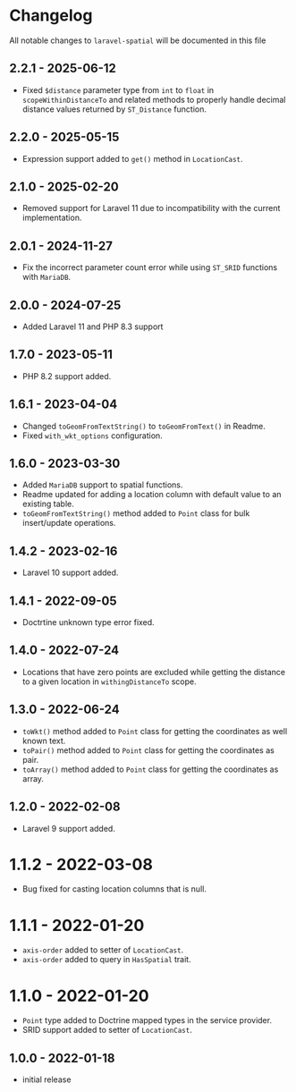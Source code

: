 # Changelog

All notable changes to `laravel-spatial` will be documented in this file

## 2.2.1 - 2025-06-12
- Fixed `$distance` parameter type from `int` to `float` in `scopeWithinDistanceTo` and related methods to properly handle decimal distance values returned by `ST_Distance` function.

## 2.2.0 - 2025-05-15
- Expression support added to `get()` method in `LocationCast`.

## 2.1.0 - 2025-02-20
- Removed support for Laravel 11 due to incompatibility with the current implementation.

## 2.0.1 - 2024-11-27
- Fix the incorrect parameter count error while using `ST_SRID` functions with `MariaDB`.

## 2.0.0 - 2024-07-25
- Added Laravel 11 and PHP 8.3 support

## 1.7.0 - 2023-05-11
- PHP 8.2 support added.

## 1.6.1 - 2023-04-04
- Changed `toGeomFromTextString()` to `toGeomFromText()` in Readme.
- Fixed `with_wkt_options` configuration.

## 1.6.0 - 2023-03-30
- Added `MariaDB` support to spatial functions.
- Readme updated for adding a location column with default value to an existing table.
- `toGeomFromTextString()` method added to `Point` class for bulk insert/update operations.

## 1.4.2 - 2023-02-16
- Laravel 10 support added.

## 1.4.1 - 2022-09-05
- Doctrtine unknown type error fixed.

## 1.4.0 - 2022-07-24
- Locations that have zero points are excluded while getting the distance to a given location in `withingDistanceTo` scope.

## 1.3.0 - 2022-06-24
- `toWkt()` method added to `Point` class for getting the coordinates as well known text.
- `toPair()` method added to `Point` class for getting the coordinates as pair.
- `toArray()` method added to `Point` class for getting the coordinates as array.

## 1.2.0 - 2022-02-08
- Laravel 9 support added.

# 1.1.2 - 2022-03-08
- Bug fixed for casting location columns that is null.

# 1.1.1 - 2022-01-20
- `axis-order` added to setter of `LocationCast`.
- `axis-order` added to query in `HasSpatial` trait.

# 1.1.0 - 2022-01-20
- `Point` type added to Doctrine mapped types in the service provider.
- SRID support added to setter of `LocationCast`.

## 1.0.0 - 2022-01-18
- initial release

